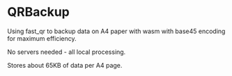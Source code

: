 ﻿# QRBackup

Using fast_qr to backup data on A4 paper with wasm with base45 encoding for maximum efficiency.

No servers needed - all local processing.

Stores about 65KB of data per A4 page.
